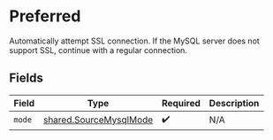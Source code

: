 # Preferred

Automatically attempt SSL connection. If the MySQL server does not support SSL, continue with a regular connection.


## Fields

| Field                                                            | Type                                                             | Required                                                         | Description                                                      |
| ---------------------------------------------------------------- | ---------------------------------------------------------------- | ---------------------------------------------------------------- | ---------------------------------------------------------------- |
| `mode`                                                           | [shared.SourceMysqlMode](../../models/shared/sourcemysqlmode.md) | :heavy_check_mark:                                               | N/A                                                              |